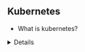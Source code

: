 ## Kubernetes

- What is kubernetes?

<details>

- open-source

- container-orchestration system for automating computer application deployment, scaling, and management.

- originally designed by Google and is now maintained by the Cloud Native Computing Foundation

</details>